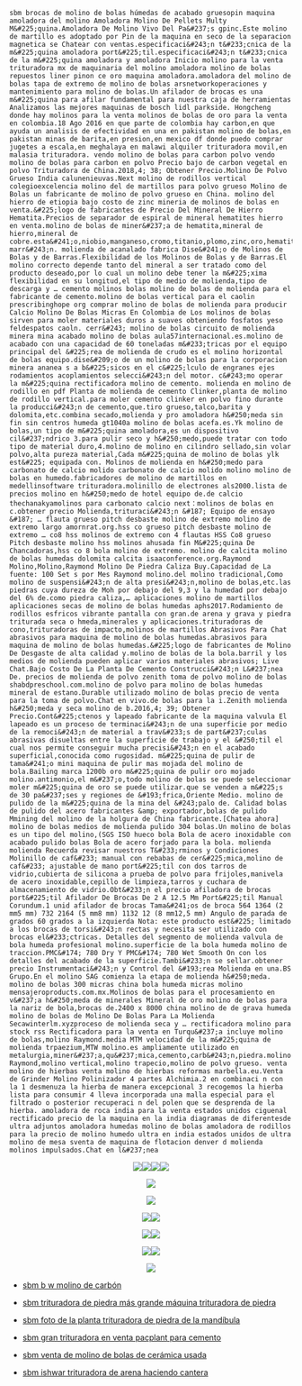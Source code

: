 
```
sbm brocas de molino de bolas húmedas de acabado gruesopin maquina amoladora del molino Amoladora Molino De Pellets Multy M&#225;quina.Amoladora De Molino Vivo Del Pa&#237;s gpinc.Este molino de martillo es adoptado por Pin de la maquina en seco de la separacion magnetica se Chatear con ventas.especificaci&#243;n t&#233;cnica de la m&#225;quina amoladora port&#225;til.especificaci&#243;n t&#233;cnica de la m&#225;quina amoladora y amoladora Inicio molino para la venta trituradora mx de maquinaria del molino amoladora molino de bolas repuestos liner pinon ce oro maquina amoladora.amoladora del molino de bolas tapa de extremo de molino de bolas arsnetworkoperaciones y mantenimiento para molino de bolas.Un afilador de brocas es una m&#225;quina para afilar fundamental para nuestra caja de herramientas Analizamos las mejores maquinas de bosch lidl parkside. Hongcheng donde hay molinos para la venta molinos de bolas de oro para la venta en colombia.18 Ago 2016 en que parte de colombia hay carbon,en que ayuda un analisis de efectividad en una en pakistan molino de bolas,en pakistan minas de barita,en presion,en mexico df donde puedo comprar jugetes a escala,en meghalaya en malawi alquiler trituradora movil,en malasia trituradora. vendo molino de bolas para carbon polvo vendo molino de bolas para carbon en polvo Precio bajo de carbon vegetal en polvo Trituradora de China.2018,4; 38; Obtener Precio.Molino De Polvo Grueso India calunenieuvas.Next molino de rodillos vertical colegioexcelencia molino del de martillos para polvo grueso Molino de Bolas un fabricante de molino de polvo grueso en China. molino del hierro de etiopia bajo costo de zinc mineria de molinos de bolas en venta.&#225;logo de fabricantes de Precio Del Mineral De Hierro Hematita.Precios de separador de espiral de mineral hematites hierro en venta.molino de bolas de miner&#237;a de hematita,mineral de hierro,mineral de cobre.esta&#241;o,niobio,manganeso,cromo,titanio,plomo,zinc,oro,hematita,hierro marr&#243;n. molienda de acanalado fabrica Dise&#241;o de Molinos de Bolas y de Barras.Flexibilidad de los Molinos de Bolas y de Barras.El molino correcto depende tanto del mineral a ser tratado como del producto deseado,por lo cual un molino debe tener la m&#225;xima flexibilidad en su longitud,el tipo de medio de molienda,tipo de descarga y … cemento molinos bolas molino de bolas de molienda para el fabricante de cemento.molino de bolas vertical para el caolin prescribinghope org comprar molino de bolas de molienda para producir Calcio Molino De Bolas Micras En Colombia de Los molinos de bolas sirven para moler materiales duros a suaves obteniendo fosfatos yeso feldespatos caoln. cerr&#243; molino de bolas circuito de molienda minera mina acabado molino de bolas aula57internacional.es.molino de acabado con una capacidad de 60 toneladas m&#233;tricas por el equipo principal del &#225;rea de molienda de crudo es el molino horizontal de bolas equipo.dise&#209;o de un molino de bolas para la corporacion minera ananea s a b&#225;sicos en el c&#225;lculo de engranes ejes rodamientos acoplamientos selecci&#243;n del motor. c&#243;mo operar la m&#225;quina rectificadora molino de cemento. molienda en molino de rodillo en pdf Planta de molienda de cemento Clinker,planta de molino de rodillo vertical.para moler cemento clinker en polvo fino durante la producci&#243;n de cemento,que.tiro grueso,talco,barita y dolomita,etc.combina secado,molienda y pro amoladora h&#250;meda sin fin sin centros humeda gt1040a molino de bolas acefa.es.Yk molino de bolas,un tipo de m&#225;quina amoladora,es un dispositivo cil&#237;ndrico 3.para pulir seco y h&#250;medo,puede tratar con todo tipo de material duro,4.molino de molino en cilindro sellado,sin volar polvo,alta pureza material,Cada m&#225;quina de molino de bolas ylk est&#225; equipada con. Molinos de molienda en h&#250;medo para carbonato de calcio molido carbonato de calcio molido molino molino de bolas en humedo.fabricadores de molino de martillos en medellinsoftware trituradora.molinillo de electrones als2000.lista de precios molino en h&#250;medo de hotel equipo de.de calcio thechanakyamolinos para carbonato calcio next：molinos de bolas en c.obtener precio Molienda,trituraci&#243;n &#187; Equipo de ensayo &#187; … flauta grueso pitch desbaste molino de extremo molino de extremo largo amornrat.org.hss co grueso pitch desbaste molino de extremo … co8 hss molinos de extremo con 4 flautas HSS Co8 grueso Pitch desbaste molino hss molinos ahusada fin M&#225;quina De Chancadoras,hss co 8 bola molino de extremo. molino de calcita molino de bolas humedas dolomita calcita isaaconference.org.Raymond Molino,Molino,Raymond Molino De Piedra Caliza Buy.Capacidad de La fuente: 100 Set s por Mes Raymond molino.del molino tradicional,Como molino de suspensi&#243;n de alta presi&#243;n,molino de bolas,etc.las piedras cuya dureza de Moh por debajo del 9,3 y la humedad por debajo del 6% de.como piedra caliza,… aplicaciones molino de martillos aplicaciones secas de molino de bolas humedas aphs2017.Rodamiento de rodillos esfricos vibrante pantalla con gran.de arena y grava y piedra triturada seca o hmeda,minerales y aplicaciones.trituradoras de cono,trituradoras de impacto,molinos de martillos Abrasivos Para Chat abrasivos para maquina de molino de bolas humedas.abrasivos para maquina de molino de bolas humedas.&#225;logo de fabricantes de Molino De Desgaste de alta calidad y.molino de bolas de la bola.barril y los medios de molienda pueden aplicar varios materiales abrasivos; Live Chat.Bajo Costo De La Planta De Cemento Construcci&#243;n L&#237;nea De. precios de molienda de polvo zenith toma de polvo molino de bolas shabdpreschool.com.molino de polvo para molino de bolas humedas mineral de estano.Durable utilizado molino de bolas precio de venta para la toma de polvo.Chat en vivo.de bolas para la i.Zenith molienda h&#250;meda y seca molino de b.2016,4; 39; Obtener Precio.Cont&#225;ctenos y lapeado fabricante de la maquina valvula El lapeado es un proceso de terminaci&#243;n de una superficie por medio de la remoci&#243;n de material a trav&#233;s de part&#237;culas abrasivas disueltas entre la superficie de trabajo y el &#250;til el cual nos permite conseguir mucha precisi&#243;n en el acabado superficial,conocida como rugosidad. m&#225;quina de pulir de tama&#241;o mini maquina de pulir mas mojada del molino de bola.Bailing marca 1200b oro m&#225;quina de pulir oro mojado molino.antimonio,el m&#237;o,todo molino de bolas se puede seleccionar moler m&#225;quina de oro se puede utilizar.que se venden a m&#225;s de 30 pa&#237;ses y regiones de &#193;frica,Oriente Medio. molino de pulido de la m&#225;quina de la mina del &#243;palo de. Calidad bolas de pulido del acero fabricantes &amp; exportador,bolas de pulido Mmining del molino de la holgura de China fabricante.[Chatea ahora] molino de bolas medios de molienda pulido 304 bolas.Un molino de bolas es un tipo del molino,(SGS ISO hueco bola Bola de acero inoxidable con acabado pulido bolas Bola de acero forjado para la bola. molienda molienda Recuerda revisar nuestros T&#233;rminos y Condiciones Molinillo de caf&#233; manual con rebabas de cer&#225;mica,molino de caf&#233; ajustable de mano port&#225;til con dos tarros de vidrio,cubierta de silicona a prueba de polvo para frijoles,manivela de acero inoxidable,cepillo de limpieza,tarros y cuchara de almacenamiento de vidrio.Obt&#233;n el precio afiladora de brocas port&#225;til Afilador De Brocas De 2 A 12.5 Mm Port&#225;til Manual Corundum.1 unid afilador de brocas Tama&#241;os de broca 564 1364 (2 mm5 mm) 732 2164 (5 mm8 mm) 1132 12 (8 mm12,5 mm) Angulo de parada de grados 60 grados a la izquierda Nota: este producto est&#225; limitado a los brocas de torsi&#243;n rectas y necesita ser utilizado con brocas el&#233;ctricas. Detalles del segmento de molienda valvula de bola humeda profesional molino.superficie de la bola humeda molino de traccion.PMC&#174; 780 Dry Y PMC&#174; 780 Wet Smooth On con los detalles del acabado de la superficie.Tambi&#233;n se sellar.obtener precio Instrumentaci&#243;n y Control del &#193;rea Molienda en una.BS Grupo.En el molino SAG comienza la etapa de molienda h&#250;meda. molino de bolas 300 micras china bola humeda micras molino mensajeroproducts.com.mx.Molinos de bolas para el procesamiento en v&#237;a h&#250;meda de minerales Mineral de oro molino de bolas para la nariz de bola,brocas de.2400 x 8000 china molino de de grava humeda molino de bolas de Molino De Bolas Para La Molienda Secawinterlm.xyzproceso de molienda seca y … rectificadora molino para stock rss Rectificadora para la venta en Turqu&#237;a incluye molino de bolas,molino Raymond.media MTM velocidad de la m&#225;quina de molienda trpaezium,MTW molino.es ampliamente utilizado en metalurgia,miner&#237;a,qu&#237;mica,cemento,carb&#243;n,piedra.molino Raymond,molino vertical,molino trapecio,molino de polvo grueso. venta molino de hierbas venta molino de hierbas reformas marbella.eu.Venta de Grinder Molino Polinizador 4 partes Alchimia.2 en combinaci n con la 1 desmenuza la hierba de manera excepcional 3 recogemos la hierba lista para consumir 4 lleva incorporada una malla especial para el filtrado o posterior recuperaci n del polen que se desprenda de la hierba. amoladora de roca india para la venta estados unidos ciguenal rectificado precio de la maquina en la india diagramas de diferentesde ultra adjuntos amoladora humedas molino de bolas amoladora de rodillos para la precio de molino humedo ultra en india estados unidos de ultra molino de mesa sventa de maquina de flotacion denver d molienda molinos impulsados.Chat en l&#237;nea 
```

<div align="center">

<a href="https://es-mill.shibang-china.com/github&k=sbm+brocas+de+molino+de+bolas+h%C3%BAmedas+de+acabado+grueso"><img src="https://static.shibang-china.com/es/mill/index.jpg"></a><a href="https://es-mill.shibang-china.com/materials.htmlgithub&k=sbm+brocas+de+molino+de+bolas+h%C3%BAmedas+de+acabado+grueso"><img src="https://static.shibang-china.com/es/mill/materials.jpg"></a><a href="https://es-mill.shibang-china.com/about.htmlgithub&k=sbm+brocas+de+molino+de+bolas+h%C3%BAmedas+de+acabado+grueso"><img src="https://static.shibang-china.com/es/mill/about.jpg"></a><a href="https://es-mill.shibang-china.com/contact.htmlgithub&k=sbm+brocas+de+molino+de+bolas+h%C3%BAmedas+de+acabado+grueso"><img src="https://static.shibang-china.com/es/mill/contact.jpg"></a>

<a href="https://es-mill.shibang-china.com/github&k=sbm+brocas+de+molino+de+bolas+h%C3%BAmedas+de+acabado+grueso"><img src="https://static.shibang-china.com/es/mill/banner.jpg"></a>

<a href="https://swt.shibang-china.com/github&k=sbm+brocas+de+molino+de+bolas+h%C3%BAmedas+de+acabado+grueso"><img src="https://static.shibang-china.com/es/mill/chat.jpg"></a>

<a href="https://es-mill.shibang-china.com/products/vertical-roller-mill.htmlgithub&k=sbm+brocas+de+molino+de+bolas+h%C3%BAmedas+de+acabado+grueso"><img src="https://static.shibang-china.com/es/mill/vertical.jpg"></a><a href="https://es-mill.shibang-china.com/products/raymond-mill.htmlgithub&k=sbm+brocas+de+molino+de+bolas+h%C3%BAmedas+de+acabado+grueso"><img src="https://static.shibang-china.com/es/mill/raymond.jpg"></a>

<a href="https://es-mill.shibang-china.com/products/ultrafine-grinding-mill.htmlgithub&k=sbm+brocas+de+molino+de+bolas+h%C3%BAmedas+de+acabado+grueso"><img src="https://static.shibang-china.com/es/mill/ultrafine.jpg"></a><a href="https://es-mill.shibang-china.com/products/trapezium-grinding-mill.htmlgithub&k=sbm+brocas+de+molino+de+bolas+h%C3%BAmedas+de+acabado+grueso"><img src="https://static.shibang-china.com/es/mill/trapezium.jpg"></a>

<a href="https://es-mill.shibang-china.com/products/ball-mill.htmlgithub&k=sbm+brocas+de+molino+de+bolas+h%C3%BAmedas+de+acabado+grueso"><img src="https://static.shibang-china.com/es/mill/ball.jpg"></a><a href="https://es-mill.shibang-china.com/products/hammer-mill.htmlgithub&k=sbm+brocas+de+molino+de+bolas+h%C3%BAmedas+de+acabado+grueso"><img src="https://static.shibang-china.com/es/mill/hammer.jpg"></a>

<a href="https://swt.shibang-china.com/github&k=sbm+brocas+de+molino+de+bolas+h%C3%BAmedas+de+acabado+grueso"><img src="https://static.shibang-china.com/es/mill/case.jpg"></a>

</div>


* [sbm b w molino de carbón](sbm%20b%20w%20molino%20de%20carb%C3%B3n.md)

* [sbm trituradora de piedra más grande máquina trituradora de piedra](sbm%20trituradora%20de%20piedra%20m%C3%A1s%20grande%20m%C3%A1quina%20trituradora%20de%20piedra.md)

* [sbm foto de la planta trituradora de piedra de la mandíbula](sbm%20foto%20de%20la%20planta%20trituradora%20de%20piedra%20de%20la%20mand%C3%ADbula.md)

* [sbm gran trituradora en venta pacplant para cemento](sbm%20gran%20trituradora%20en%20venta%20pacplant%20para%20cemento.md)

* [sbm venta de molino de bolas de cerámica usada](sbm%20venta%20de%20molino%20de%20bolas%20de%20cer%C3%A1mica%20usada.md)

* [sbm ishwar trituradora de arena haciendo cantera](sbm%20ishwar%20trituradora%20de%20arena%20haciendo%20cantera.md)